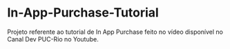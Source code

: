 # In-App-Purchase-Tutorial

Projeto referente ao tutorial de In App Purchase feito no vídeo disponível no Canal Dev PUC-Rio no Youtube.
